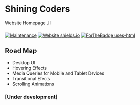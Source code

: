 # Shining Coders
Website Homepage UI
###
[![Maintenance](https://img.shields.io/badge/Maintained%3F-yes-green.svg)](https://github.com/shiningcoders/shiningcoders.com/graphs/commit-activity)
[![Website shields.io](https://img.shields.io/website-up-down-green-red/http/shields.io.svg)](https://shiningcoders.github.io/shiningcoders.com/)
[![ForTheBadge uses-html](http://ForTheBadge.com/images/badges/uses-html.svg)](https://shiningcoders.github.io/shiningcoders.com/)
## Road Map

- Desktop UI
- Hovering Effects
- Media Queries for Mobile and Tablet Devices
- Transitional Efects
- Scrolling Animations

### [Under development]

